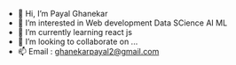 - 👋 Hi, I’m Payal Ghanekar
- 👀 I’m interested in Web development Data SCience AI ML
- 🌱 I’m currently learning react js
- 💞️ I’m looking to collaborate on ...
- 📫 Email : ghanekarpayal2@gmail.com

<!---
ghanekarpayal11213/ghanekarpayal11213 is a ✨ special ✨ repository because its `README.md` (this file) appears on your GitHub profile.
You can click the Preview link to take a look at your changes.
--->
